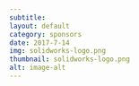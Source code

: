 ```yaml
---
subtitle:
layout: default
category: sponsors
date: 2017-7-14
img: solidworks-logo.png
thumbnail: solidworks-logo.png 
alt: image-alt 
---
```



